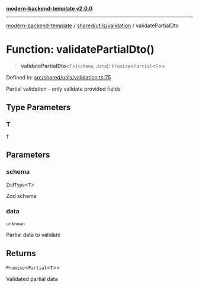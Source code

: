 [**modern-backend-template v2.0.0**](../../../../README.md)

***

[modern-backend-template](../../../../modules.md) / [shared/utils/validation](../README.md) / validatePartialDto

# Function: validatePartialDto()

> **validatePartialDto**\<`T`\>(`schema`, `data`): `Promise`\<`Partial`\<`T`\>\>

Defined in: [src/shared/utils/validation.ts:75](https://github.com/maemreyo/saas-4cus-nodejs/blob/2a5b3f3aa11335dfa561e80e1feabb8e6084261e/src/shared/utils/validation.ts#L75)

Partial validation - only validate provided fields

## Type Parameters

### T

`T`

## Parameters

### schema

`ZodType`\<`T`\>

Zod schema

### data

`unknown`

Partial data to validate

## Returns

`Promise`\<`Partial`\<`T`\>\>

Validated partial data

